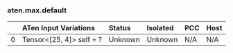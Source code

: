 ### aten.max.default
|    | ATen Input Variations    | Status   | Isolated   | PCC   | Host   |
|---:|:-------------------------|:---------|:-----------|:------|:-------|
|  0 | Tensor<[25, 4]> self = ? | Unknown  | Unknown    | N/A   | N/A    |


